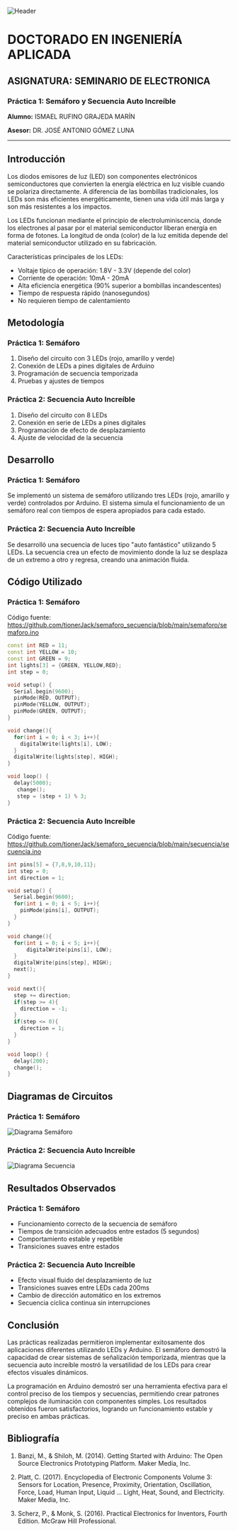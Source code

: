 ![Header](images/header.png)



# DOCTORADO EN INGENIERÍA APLICADA
## ASIGNATURA: SEMINARIO DE ELECTRONICA

### Práctica 1: Semáforo y Secuencia Auto Increíble
 
**Alumno:** ISMAEL RUFINO GRAJEDA MARÍN

**Asesor:** DR. JOSÉ ANTONIO GÓMEZ LUNA

---

## Introducción

Los diodos emisores de luz (LED) son componentes electrónicos semiconductores que convierten la energía eléctrica en luz visible cuando se polariza directamente. A diferencia de las bombillas tradicionales, los LEDs son más eficientes energéticamente, tienen una vida útil más larga y son más resistentes a los impactos.

Los LEDs funcionan mediante el principio de electroluminiscencia, donde los electrones al pasar por el material semiconductor liberan energía en forma de fotones. La longitud de onda (color) de la luz emitida depende del material semiconductor utilizado en su fabricación.

Características principales de los LEDs:
- Voltaje típico de operación: 1.8V - 3.3V (depende del color)
- Corriente de operación: 10mA - 20mA
- Alta eficiencia energética (90% superior a bombillas incandescentes)
- Tiempo de respuesta rápido (nanosegundos)
- No requieren tiempo de calentamiento

## Metodología

### Práctica 1: Semáforo
1. Diseño del circuito con 3 LEDs (rojo, amarillo y verde)
2. Conexión de LEDs a pines digitales de Arduino
3. Programación de secuencia temporizada
4. Pruebas y ajustes de tiempos

### Práctica 2: Secuencia Auto Increíble
1. Diseño del circuito con 8 LEDs
2. Conexión en serie de LEDs a pines digitales
3. Programación de efecto de desplazamiento
4. Ajuste de velocidad de la secuencia

## Desarrollo

### Práctica 1: Semáforo
Se implementó un sistema de semáforo utilizando tres LEDs (rojo, amarillo y verde) controlados por Arduino. El sistema simula el funcionamiento de un semáforo real con tiempos de espera apropiados para cada estado.

### Práctica 2: Secuencia Auto Increíble
Se desarrolló una secuencia de luces tipo "auto fantástico" utilizando 5 LEDs. La secuencia crea un efecto de movimiento donde la luz se desplaza de un extremo a otro y regresa, creando una animación fluida.

## Código Utilizado

### Práctica 1: Semáforo
Código fuente: https://github.com/tionerJack/semaforo_secuencia/blob/main/semaforo/semaforo.ino
```cpp
const int RED = 11;
const int YELLOW = 10;
const int GREEN = 9;
int lights[3] = {GREEN, YELLOW,RED};
int step = 0;

void setup() {
  Serial.begin(9600);
  pinMode(RED, OUTPUT);
  pinMode(YELLOW, OUTPUT);
  pinMode(GREEN, OUTPUT);
}

void change(){
  for(int i = 0; i < 3; i++){
    digitalWrite(lights[i], LOW);
  }
  digitalWrite(lights[step], HIGH);
}

void loop() {
  delay(5000); 
   change(); 
   step = (step + 1) % 3;
}
```

### Práctica 2: Secuencia Auto Increíble
Código fuente: https://github.com/tionerJack/semaforo_secuencia/blob/main/secuencia/secuencia.ino
```cpp
int pins[5] = {7,8,9,10,11};
int step = 0;
int direction = 1;

void setup() {
  Serial.begin(9600);
  for(int i = 0; i < 5; i++){
    pinMode(pins[i], OUTPUT);
  }
}

void change(){
  for(int i = 0; i < 5; i++){
      digitalWrite(pins[i], LOW);
  }
  digitalWrite(pins[step], HIGH);
  next();
}

void next(){
  step += direction;
  if(step >= 4){
    direction = -1;
  }
  if(step <= 0){
    direction = 1;
  }
}

void loop() {
  delay(200); 
  change(); 
}
```

## Diagramas de Circuitos

### Práctica 1: Semáforo
![Diagrama Semáforo](semaforo/image.png)

### Práctica 2: Secuencia Auto Increíble
![Diagrama Secuencia](secuencia/image.png)

## Resultados Observados

### Práctica 1: Semáforo
- Funcionamiento correcto de la secuencia de semáforo
- Tiempos de transición adecuados entre estados (5 segundos)
- Comportamiento estable y repetible
- Transiciones suaves entre estados

### Práctica 2: Secuencia Auto Increíble
- Efecto visual fluido del desplazamiento de luz
- Transiciones suaves entre LEDs cada 200ms
- Cambio de dirección automático en los extremos
- Secuencia cíclica continua sin interrupciones

## Conclusión

Las prácticas realizadas permitieron implementar exitosamente dos aplicaciones diferentes utilizando LEDs y Arduino. El semáforo demostró la capacidad de crear sistemas de señalización temporizada, mientras que la secuencia auto increíble mostró la versatilidad de los LEDs para crear efectos visuales dinámicos.

La programación en Arduino demostró ser una herramienta efectiva para el control preciso de los tiempos y secuencias, permitiendo crear patrones complejos de iluminación con componentes simples. Los resultados obtenidos fueron satisfactorios, logrando un funcionamiento estable y preciso en ambas prácticas.

## Bibliografía

1. Banzi, M., & Shiloh, M. (2014). Getting Started with Arduino: The Open Source Electronics Prototyping Platform. Maker Media, Inc.

2. Platt, C. (2017). Encyclopedia of Electronic Components Volume 3: Sensors for Location, Presence, Proximity, Orientation, Oscillation, Force, Load, Human Input, Liquid ... Light, Heat, Sound, and Electricity. Maker Media, Inc.

3. Scherz, P., & Monk, S. (2016). Practical Electronics for Inventors, Fourth Edition. McGraw Hill Professional.